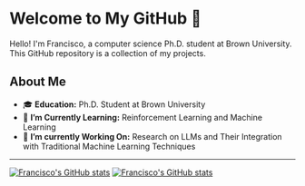 # Welcome to My GitHub 🤖

Hello! I'm Francisco, a computer science Ph.D. student at Brown University. This GitHub repository is a collection of my projects.

## About Me

- 🎓 **Education:** Ph.D. Student at Brown University
- 🌱 **I’m Currently Learning:** Reinforcement Learning and Machine Learning
- 🔭 **I’m currently Working On:** Research on LLMs and Their Integration with Traditional Machine Learning Techniques

---

[![Francisco's GitHub stats](https://github-readme-stats.vercel.app/api?username=fpiedrah&show_icons=true&theme=tokyonight)]() [![Francisco's GitHub stats](https://github-readme-stats.vercel.app/api/top-langs/?username=fpiedrah&hide_progress=false&langs_count=3&hide=Jupyter%20Notebook&theme=tokyonight)]()
